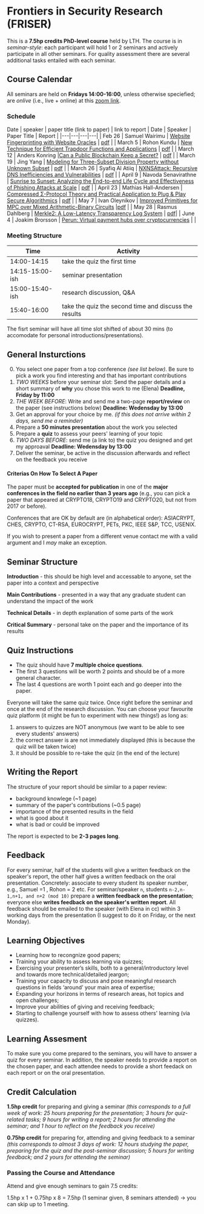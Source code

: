 # Frontiers in Security Research (FRISER)
This is a **7.5hp credits PhD-level course** held by LTH. The course is in *seminar-style*: each participant will hold 1 or 2 seminars and actively participate in all other seminars. For quality assessment there are several additional tasks entailed with each seminar.

## Course Calendar
All seminars are held on **Fridays 14:00-16:00**, unless otherwise speciefied; are *onlive* (i.e., live + online) at this [zoom link](https://lu-se.zoom.us/j/68780371625).

### Schedule
Date | speaker | paper title (link to paper) | link to report
| Date  | Speaker  | Paper Title  | Report  | 
|---|---|---|---|
| Feb 26  | Samuel Wairimu  | [Website Fingerprinting with Website Oracles](https://content.sciendo.com/downloadpdf/journals/popets/2020/1/article-p235.xml)  | [pdf](https://github.com/epagnin/frontiers-in-security-research/blob/main/Website%20Fingerprinting%20with%20Website%20Oracles%20-%20Report.pdf)  |
| March 5  | Rohon Kundu  | [New Technique for Efficient Trapdoor Functions and Applications](https://eprint.iacr.org/2018/872.pdf)  | [pdf](https://github.com/epagnin/frontiers-in-security-research/blob/main/New%20Techniques%20%20-%20Report.pdf)  |
| March 12  | Anders Konring  |[Can a Public Blockchain Keep a Secret?](https://eprint.iacr.org/2020/464.pdf)   | [pdf](https://github.com/epagnin/frontiers-in-security-research/blob/main/cabkas-summary.pdf)  |
| March 19  | Jing Yang  | [Modeling for Three-Subset Division Property without Unknown Subset](https://eprint.iacr.org/2020/441.pdf)  | [pdf](https://github.com/epagnin/frontiers-in-security-research/blob/main/Report%20for%20Presentation.pdf)  |
| March 26  | Syafiq Al Atiiq | [NXNSAttack: Recursive DNS Inefficiencies and Vulnerabilities](https://www.usenix.org/system/files/sec20-afek.pdf)   | [pdf](https://github.com/epagnin/frontiers-in-security-research/blob/main/Report_for_Presentation.pdf)  |
| April 9  | Navoda Senavirathne  | [Sunrise to Sunset: Analyzing the End-to-end Life Cycle and Effectiveness of Phishing Attacks at Scale](https://www.usenix.org/system/files/sec20-oest-sunrise.pdf)  | [pdf](https://github.com/epagnin/frontiers-in-security-research/blob/main/Written%20Report%20Navoda.pdf)  |
| April 23  | Mathias Hall-Andersen  | [Compressed Σ-Protocol Theory and Practical Application to Plug & Play Secure Algorithmics](https://eprint.iacr.org/2020/152.pdf) | [pdf](https://github.com/epagnin/frontiers-in-security-research/blob/main/Mathias-report.pdf)  |
| May 7  | Ivan Oleynikov  | [Improved Primitives for MPC over Mixed Arithmetic-Binary Circuits](https://eprint.iacr.org/2020/338.pdf)  |[pdf](https://github.com/epagnin/frontiers-in-security-research/blob/main/main.pdf)   |
| May 28  | Rasmus Dahlberg  | [Merkle2: A Low-Latency Transparency Log System](https://eprint.iacr.org/2021/453.pdf) | [pdf](https://github.com/epagnin/frontiers-in-security-research/blob/main/merkle-square-report.pdf)|
| June 4  | Joakim Brorsson  | [Perun: Virtual payment hubs over cryptocurrencies](https://eprint.iacr.org/2017/635.pdf)  |   |

### Meeting Structure
| Time  | Activity  | 
|---|---|
| 14:00-14:15 | take the quiz the first time |
| 14:15-15:00-ish | seminar presentation |
|15:00-15:40-ish | research discussion, Q&A |
|15:40-16:00 | take the quiz the second time and discuss the results |

The fisrt seminar will have all time slot shifted of about 30 mins (to accomodate for personal introductions/presentations).

## General Insturctions
0. You select one paper from a top conference _(see list below)_. Be sure to pick a work you find interesting and that has important contributions
1. _TWO WEEKS_ before your seminar slot: Send the paper details and a short summary of **why** you chose this work to me (Elena) 
**Deadline, Friday by 11:00**
2. _THE WEEK BEFORE_: Write and send me a two-page **report/review** on the paper (see instructions below) 
**Deadline: Wedensday by 13:00**  
3. Get an approval for your choice by me. _(if this does not arrive within 2 days, send me a reminder)_
4. Prepare a **50 minutes presentation** about the work you selected
5. Prepare a **quiz** to assess your peers' learning of your topic
6. _TWO DAYS BEFORE_: send me (a link to) the quiz you designed and get my approaval 
**Deadline: Wedensday by 13:00**
7. Deliver the seminar, be active in the discussion afterwards and reflect on the feedback you receive

#### Criterias On How To Select A Paper
The paper must be **accepted for publication** in one of the **major conferences in the field no earlier than 3 years ago** 
(e.g., you can pick a paper that appeared at CRYPTO18, CRYPTO19 and CRYPTO20, but not from 2017 or before). 

Conferences that are OK by default are (in alphabetical order): 
ASIACRYPT, CHES, CRYPTO, CT-RSA, EUROCRYPT, PETs, PKC, IEEE S&P, TCC, USENIX.

If you wish to present a paper from a different venue contact me with a valid argument and I _may_ make an exception.

## Seminar Structure
**Introduction** - this should be high level and accessable to anyone, set the paper into a context and perspective

**Main Contributions** - presented in a way that any graduate student can understand the impact of the work

**Technical Details** - in depth explanation of some parts of the work

**Critical Summary** - personal take on the paper and the importance of its results

## Quiz Instructions
* The quiz should have **7 multiple choice questions**.
* The first 3 questions will be worth 2 points and should be of a more general character.
* The last 4 questions are worth 1 point each and go deeper into the paper.

Everyone will take the same quiz twice. Once right before the seminar and once at the end of the research discussion. 
You can choose your favourite quiz platform (it might be fun to experiment with new things!) as long as: 

1. answers to quizzes are NOT anonymous (we want to be able to see every students' answers)
2. the correct answer is are not immediately displayed (this is because the quiz will be taken twice)
3. it should be possible to re-take the quiz (in the end of the lecture)

## Writing the Report
The structure of your report should be similar to a paper review: 
- background knowlege (~1 page)
- summary of the paper's contributions (~0.5 page)
- importance of the presented results in the field
- what is good about it
- what is bad or could be improved

The report is expected to be **2-3 pages long**.

## Feedback
For every seminar, half of the students will give a written feedback on the speaker's report, the other half gives a written feedback on the oral presentation. 
Concretely: associate to every student its speaker number, e.g., Samuel =1 , Rohon = 2 etc. 
For seminar/speaker `n`, students `n-2,n-1,n+1, and n+2 (mod 10)` prepare a **written feedback on the presentation**; everyone else **writes feedback on the speaker's written report**. All feedback should be emailed to the speaker (with Elena in cc) within 3 working days from the presentation (I suggest to do it on Friday, or the next Monday).

## Learning Objectives
* Learning how to recongnize good papers;
* Training your ability to assess learning via quizzes;
* Exercising your presenter’s skills, both to a general/introductory level and towards more technical/detailed jeargon; 
* Training your capacity to discuss and pose meaningful research questions in fields ‘around’ your main area of expertise;
* Expanding your horizons in terms of research areas, hot topics and open challenges;
* Improve your abilities of giving and receiving feedback;
* Starting to challenge yourself with how to assess others' learning (via quizzes).

## Learning Assesment 
To make sure you come prepared to the seminars, you will have to answer a quiz for every seminar. In addition, the speaker needs to provide a report on the chosen paper, and each attendee needs to provide a short feedack on each report or on the oral presentation. 


## Credit Calculation
**1.5hp credit** for preparing and giving a seminar 
*(this corresponds to a full week of work: 25 hours preparing for the presentation; 3 hours for quiz-related tasks; 9 hours for writing a report; 2 hours for attending the seminar; and 1 hour to reflect on the feedback you receive)*

**0.75hp credit** for preparing for, attending and giving feedback to a seminar 
*(this corresponds to almost 3 days of work: 12 hours studying the paper, preparing for the quiz and the post-seminar discussion; 5 hours for writing feedback; and 2 yours for attending the seminar)* 

### Passing the Course and Attendance
Attend and give enough seminars to gain 7.5 credits:

1.5hp x 1 + 0.75hp x 8 = 7.5hp (1 seminar given, 8 seminars attended) -> you can skip up to 1 meeting.
